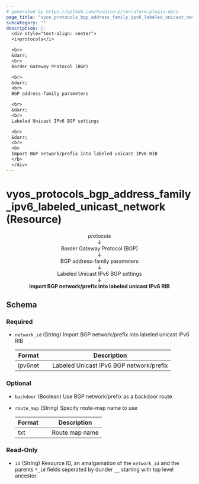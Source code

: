 ```yaml
---
# generated by https://github.com/hashicorp/terraform-plugin-docs
page_title: "vyos_protocols_bgp_address_family_ipv6_labeled_unicast_network Resource - vyos"
subcategory: ""
description: |-
  <div style="text-align: center">
  <i>protocols</i>

  <br>
  &darr;
  <br>
  Border Gateway Protocol (BGP)

  <br>
  &darr;
  <br>
  BGP address-family parameters

  <br>
  &darr;
  <br>
  Labeled Unicast IPv6 BGP settings

  <br>
  &darr;
  <br>
  <b>
  Import BGP network/prefix into labeled unicast IPv6 RIB
  </b>
  </div>
---
```


# vyos_protocols_bgp_address_family_ipv6_labeled_unicast_network (Resource)

<div style="text-align: center">
<i>protocols</i>

<br>
&darr;
<br>
Border Gateway Protocol (BGP)

<br>
&darr;
<br>
BGP address-family parameters

<br>
&darr;
<br>
Labeled Unicast IPv6 BGP settings

<br>
&darr;
<br>
<b>
Import BGP network/prefix into labeled unicast IPv6 RIB
</b>
</div>



<!-- schema generated by tfplugindocs -->
## Schema

### Required

- `network_id` (String) Import BGP network/prefix into labeled unicast IPv6 RIB

    |  Format &emsp; | Description  |
    |----------|---------------|
    |  ipv6net  &emsp; |  Labeled Unicast IPv6 BGP network/prefix  |

### Optional

- `backdoor` (Boolean) Use BGP network/prefix as a backdoor route
- `route_map` (String) Specify route-map name to use

    |  Format &emsp; | Description  |
    |----------|---------------|
    |  txt  &emsp; |  Route map name  |

### Read-Only

- `id` (String) Resource ID, an amalgamation of the `network_id` and the parents `*_id` fields seperated by dunder `__` starting with top level ancestor.
